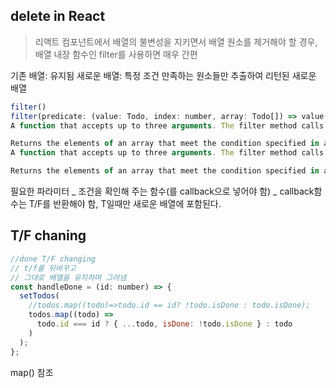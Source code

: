 ## delete in React

> 리액트 컴포넌트에서 배열의 불변성을 지키면서 배열 원소를 제거해야 할 경우, 배열 내장 함수인 filter를 사용하면 매우 간편

기존 배열: 유지됨
새로운 배열: 특정 조건 만족하는 원소들만 추출하여 리턴된 새로운 배열

```javascript
filter()
filter(predicate: (value: Todo, index: number, array: Todo[]) => value is Todo, thisArg?: any): Todo[]
A function that accepts up to three arguments. The filter method calls the predicate function one time for each element in the array.

Returns the elements of an array that meet the condition specified in a callback function.
A function that accepts up to three arguments. The filter method calls the predicate function one time for each element in the array.

Returns the elements of an array that meet the condition specified in a callback function.
```

필요한 파라미터
_ 조건을 확인해 주는 함수(를 callback으로 넣어야 함)
_ callback함수는 T/F를 반환해야 함, T일때만 새로운 배열에 포함된다.

## T/F chaning

```javascript
//done T/F changing
// t/f를 뒤바꾸고
// 그대로 배열을 유지하며 그려냄
const handleDone = (id: number) => {
  setTodos(
    //todos.map((todo)=>todo.id == id? !todo.isDone : todo.isDone);
    todos.map((todo) =>
      todo.id === id ? { ...todo, isDone: !todo.isDone } : todo
    )
  );
};
```

map() 참조
